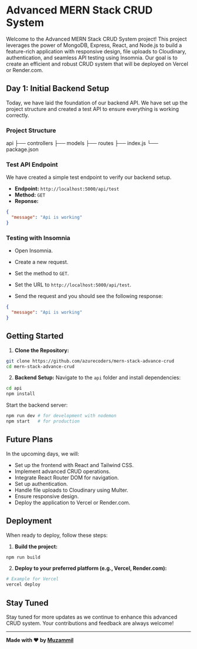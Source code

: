 # Advanced MERN Stack CRUD System

Welcome to the Advanced MERN Stack CRUD System project! This project leverages the power of MongoDB, Express, React, and Node.js to build a feature-rich application with responsive design, file uploads to Cloudinary, authentication, and seamless API testing using Insomnia. Our goal is to create an efficient and robust CRUD system that will be deployed on Vercel or Render.com.

## Day 1: Initial Backend Setup

Today, we have laid the foundation of our backend API. We have set up the project structure and created a test API to ensure everything is working correctly.

### Project Structure

api
├── controllers
├── models
├── routes
├── index.js
└── package.json

### Test API Endpoint

We have created a simple test endpoint to verify our backend setup.

- **Endpoint:** `http://localhost:5000/api/test`
- **Method:** `GET`
- **Reponse:**

```json
{
  "message": "Api is working"
}
```

### Testing with Insomnia

- Open Insomnia.

- Create a new request.

- Set the method to `GET`.

- Set the URL to `http://localhost:5000/api/test`.

- Send the request and you should see the following response:

```json
{
  "message": "Api is working"
}
```

## Getting Started

1. **Clone the Repository:**

```bash
git clone https://github.com/azurecoders/mern-stack-advance-crud
cd mern-stack-advance-crud
```

2. **Backend Setup:**
   Navigate to the `api` folder and install dependencies:

```bash
cd api
npm install
```

Start the backend server:

```bash
npm run dev # for development with nodemon
npm start   # for production
```

## Future Plans

In the upcoming days, we will:

- Set up the frontend with React and Tailwind CSS.
- Implement advanced CRUD operations.
- Integrate React Router DOM for navigation.
- Set up authentication.
- Handle file uploads to Cloudinary using Multer.
- Ensure responsive design.
- Deploy the application to Vercel or Render.com.

## Deployment

When ready to deploy, follow these steps:

1. **Build the project:**

```bash
npm run build
```

2. **Deploy to your preferred platform (e.g., Vercel, Render.com):**

```bash
# Example for Vercel
vercel deploy
```

## Stay Tuned

Stay tuned for more updates as we continue to enhance this advanced CRUD system. Your contributions and feedback are always welcome!

---

**Made with ❤️ by [Muzammil](https://github.com/azurecoders/)**
